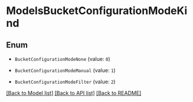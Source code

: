 # ModelsBucketConfigurationModeKind

## Enum


* `BucketConfigurationModeNone` (value: `0`)

* `BucketConfigurationModeManual` (value: `1`)

* `BucketConfigurationModeFilter` (value: `2`)


[[Back to Model list]](../README.md#documentation-for-models) [[Back to API list]](../README.md#documentation-for-api-endpoints) [[Back to README]](../README.md)



